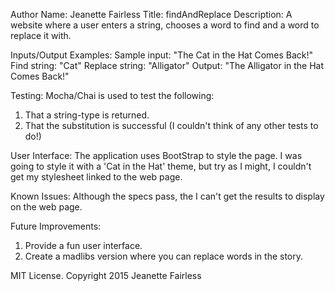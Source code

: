 Author Name: Jeanette Fairless
Title: findAndReplace
Description: A website where a user enters a string, chooses a word to find
and a word to replace it with.

Inputs/Output Examples:
Sample input: "The Cat in the Hat Comes Back!"
Find string: "Cat"
Replace string: "Alligator"
Output: "The Alligator in the Hat Comes Back!"

Testing:
Mocha/Chai is used to test the following:
1) That a string-type is returned.
2) That the substitution is successful (I couldn't think of any other tests
to do!)

User Interface:
The application uses BootStrap to style the page.  I was going to style it with
a 'Cat in the Hat' theme, but try as I might, I couldn't get my stylesheet
linked to the web page.

Known Issues:  Although the specs pass, the I can't get the results to display
on the web page.

Future Improvements:
1) Provide a fun user interface.
2) Create a madlibs version where you can replace words in the story.

MIT License. Copyright 2015 Jeanette Fairless
